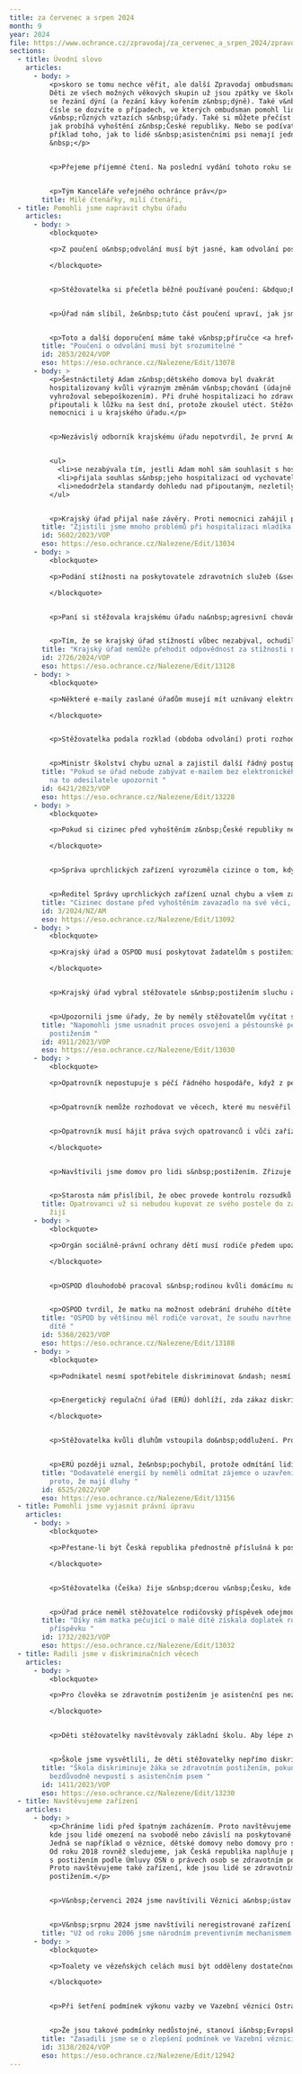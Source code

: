 ```yaml
---
title: za červenec a srpen 2024
month: 9
year: 2024
file: https://www.ochrance.cz/zpravodaj/za_cervenec_a_srpen_2024/zpravodaj_cervenec_a_srpen_2024.pdf
sections:
  - title: Úvodní slovo
    articles:
      - body: >
          <p>skoro se tomu nechce věřit, ale další Zpravodaj ombudsmana je tady.
          Děti ze všech možných věkových skupin už jsou zpátky ve škole a blíží
          se řezání dýní (a řezání kávy kořením z&nbsp;dýně). Také v&nbsp;tomto
          čísle se dozvíte o případech, ve kterých ombudsman pomohl lidem
          v&nbsp;různých vztazích s&nbsp;úřady. Také si můžete přečíst o tom,
          jak probíhá vyhoštění z&nbsp;České republiky. Nebo se podívat na další
          příklad toho, jak to lidé s&nbsp;asistenčními psi nemají jednoduché.
          &nbsp;</p>


          <p>Přejeme příjemné čtení. Na poslední vydání tohoto roku se můžete těšit v&nbsp;listopadu.</p>


          <p>Tým Kanceláře veřejného ochránce práv</p>
        title: Milé čtenářky, milí čtenáři,
  - title: Pomohli jsme napravit chybu úřadu
    articles:
      - body: >
          <blockquote>

          <p>Z poučení o&nbsp;odvolání musí být jasné, kam odvolání poslat a&nbsp;kdo o&nbsp;něm rozhodne.</p>

          </blockquote>


          <p>Stěžovatelka si přečetla běžně používané poučení: &bdquo;Proti tomuto rozhodnutí se lze odvolat &hellip; k&nbsp;odboru dopravních agend Magistrátu hlavního města Prahy, podáním u&nbsp;zdejšího správního orgánu.&ldquo; Odvolání pak nesprávně poslala magistrátu.</p>


          <p>Úřad nám slíbil, že&nbsp;tuto část poučení upraví, jak jsme mu navrhli: &bdquo;Odvolání se podává u&nbsp;Úřadu městské části Praha 14, Bratří Venclíků 1073, 198 21 Praha 9. Rozhodne o&nbsp;něm Magistrát hlavního města Prahy.&ldquo;</p>


          <p>Toto a další doporučení máme také v&nbsp;příručce <a href="https://www.ochrance.cz/srozumitelne/pouceni_vysvetlete_adresatovi_co_muze_delat/">Jak psát srozumitelné úřední texty</a>.</p>
        title: "Poučení o odvolání musí být srozumitelné "
        id: 2853/2024/VOP
        eso: https://eso.ochrance.cz/Nalezene/Edit/13078
      - body: >
          <p>Šestnáctiletý Adam z&nbsp;dětského domova byl dvakrát
          hospitalizovaný kvůli výrazným změnám v&nbsp;chování (údajně také
          vyhrožoval sebepoškozením). Při druhé hospitalizaci ho zdravotníci
          připoutali k lůžku na šest dní, protože zkoušel utéct. Stěžoval si
          nemocnici i u krajského úřadu.</p>


          <p>Nezávislý odborník krajskému úřadu nepotvrdil, že první Adamova hospitalizace byla důvodná. Potvrdil důvodnost druhé hospitalizace, ale tento svůj závěr nijak nezdůvodnil. Krajský úřad pochybil, když se nezabýval tím, jestli se Adam při hospitalizaci setkal s&nbsp;agresivními pacienty. Dostatečně se nezabýval použitím omezovacích prostředků (připoutáním). Také měl vytknout nemocnici, že</p>


          <ul>
          	<li>se nezabývala tím, jestli Adam mohl sám souhlasit s hospitalizací,</li>
          	<li>přijala souhlas s&nbsp;jeho hospitalizací od vychovatelky dětského domova a</li>
          	<li>nedodržela standardy dohledu nad připoutaným, nezletilým pacientem.</li>
          </ul>


          <p>Krajský úřad přijal naše závěry. Proti nemocnici zahájil přestupkové řízení a uložil jí pokuty za spáchání tří přestupků. Ukončil také spolupráci s&nbsp;lékařkou, která zpracovala odborné stanovisko. Nemocnice upravila vnitřní předpis, který řeší používání omezovacích prostředků.</p>
        title: "Zjistili jsme mnoho problémů při hospitalizaci mladíka "
        id: 5602/2023/VOP
        eso: https://eso.ochrance.cz/Nalezene/Edit/13034
      - body: >
          <blockquote>

          <p>Podání stížnosti na poskytovatele zdravotních služeb (&sect; 93 odst. 1 zákona o zdravotních službách) nevylučuje podání stížnosti podle jiného právního předpisu a naopak. Tyto stížnosti se vyřizují nezávisle na sobě.</p>

          </blockquote>


          <p>Paní si stěžovala krajskému úřadu na&nbsp;agresivní chování svého lékaře. Úřad se stížností vůbec nezabýval a rovnou ji předal České lékařské komoře. Ta potom zastavila disciplinární řízení s&nbsp;lékařem jako nepřípustné.</p>


          <p>Tím, že se krajský úřad stížností vůbec nezabýval, ochudil stěžovatelku o její další nezávislé posouzení. Krajský úřad nám dal za pravdu a uznal své pochybení. Stížnost vyřídil, uznal námitky stěžovatelky a lékaři písemně vytknul jeho nevhodné chování.</p>
        title: "Krajský úřad nemůže přehodit odpovědnost za stížnosti na lékaře "
        id: 2726/2024/VOP
        eso: https://eso.ochrance.cz/Nalezene/Edit/13128
      - body: >
          <blockquote>

          <p>Některé e-maily zaslané úřadům musejí mít uznávaný elektronický podpis, jinak se úřad e-mailem nezabývá, ledaže ho odesilatel do&nbsp;5 dnů doplní (poštou, ústně do&nbsp;protokolu, e‑mailem s&nbsp;řádným podpisem). Úřady na to musí odesilatele e‑mailu upozornit. Nařizují jim to základní zásady činnosti správních úřadů, principy dobré správy i&nbsp;metodika vyřizování elektronických podání.</p>

          </blockquote>


          <p>Stěžovatelka podala rozklad (obdoba odvolání) proti rozhodnutí Ministerstva školství. Poslala ho e-mailem bez uznávaného elektronického podpisu. Obdržela automatickou odpověď elektronické podatelny ministerstva, že&nbsp;její podání bylo po&nbsp;kontrole všech náležitostí přijato k&nbsp;dalšímu zpracování. Stěžovatelka se opakovaně dotazovala, kdy ministerstvo rozhodne. Po&nbsp;8 měsících se dozvěděla, že&nbsp;se ministerstvo rozkladem nebude zabývat, protože e-mail nebyl správně podepsaný.</p>


          <p>Ministr školství chybu uznal a zajistil další řádný postup ministerstva, včetně případné úpravy odpovědí elektronické podatelny. Stěžovatelce se ministerstvo již dříve omluvilo.</p>
        title: "Pokud se úřad nebude zabývat e-mailem bez elektronického podpisu, musí
          na to odesilatele upozornit "
        id: 6421/2023/VOP
        eso: https://eso.ochrance.cz/Nalezene/Edit/13228
      - body: >
          <blockquote>

          <p>Pokud si cizinec před vyhoštěním z&nbsp;České republiky nemá do čeho sbalit své věci, Správa uprchlických zařízení mu dá zavazadlo. Zavazadlo musí být praktické a důstojné. Nestačí igelitový pytel na odpadky.</p>

          </blockquote>


          <p>Správa uprchlických zařízení vyrozuměla cizince o tom, kdy bude vyhoštěn. Cizinec sdělil, že nechce odjet a odmítl nabízené zavazadlo (sám žádné neměl). Hodinu před vyhoštěním dostal jen igelitový pytel na odpadky. Věci si do něj dal sám. Vedoucí policejní eskorty pak pytel alespoň obmotal kobercovou páskou, aby věci nevypadly při odbavování do letadla.</p>


          <p>Ředitel Správy uprchlických zařízení uznal chybu a všem zařízením pro zajištění cizinců nařídil, aby cizincům při vyhoštění zajistili vhodné zavazadlo.</p>
        title: "Cizinec dostane před vyhoštěním zavazadlo na své věci, pokud ho nemá "
        id: 3/2024/NZ/AM
        eso: https://eso.ochrance.cz/Nalezene/Edit/13092
      - body: >
          <blockquote>

          <p>Krajský úřad a OSPOD musí poskytovat žadatelům s postižením odpovídající podporu při zprostředkování pěstounské péče a osvojení (&sect; 11 odst. 1 písm. d) a 12 odst. 2 písm. c) zákona č. 359/1999 Sb. ve spojení s&nbsp;čl. 23 odst. 2 Úmluvy o právech osob se zdravotním postižením).</p>

          </blockquote>


          <p>Krajský úřad vybral stěžovatele s&nbsp;postižením sluchu a řeči jako vhodné osvojitele pro roční dítě. S&nbsp;výběrem souhlasil také OSPOD. Stěžovatelé se začali s&nbsp;dítětem seznamovat a podali soudu návrh na jeho osvojení. Úřady ale poté změnily názor. Podle nich se během kontaktů ukázalo, že stěžovatelé nemají dostatečné rodičovské schopnosti. Dále tvrdily, že stěžovatelé nejsou kvůli svému postižení schopni zajistit dítěti bezpečí a dostatečný rozvoj řeči.</p>


          <p>Upozornili jsme úřady, že by neměly stěžovatelům vyčítat skutečnosti, o kterých věděly a měly je zohlednit už při výběru (potřeby dítěte a postižení stěžovatelů). Připomněli jsme, že žadatelé s&nbsp;postižením mají právo na dostatečnou podporu. Ta mohla spočívat například v&nbsp;tom, že by stěžovatelé ve spolupráci s&nbsp;odborníky pracovali na svých nedostatcích v&nbsp;péči. Krajský úřad proto upravil standardy pro zprostředkování osvojení a pěstounské péče tak, aby lépe zohlednily potřeby lidí s&nbsp;postižením.</p>
        title: "Napomohli jsme usnadnit proces osvojení a pěstounské péče pro lidi s
          postižením "
        id: 4911/2023/VOP
        eso: https://eso.ochrance.cz/Nalezene/Edit/13030
      - body: >
          <blockquote>

          <p>Opatrovník nepostupuje s péčí řádného hospodáře, když z peněz opatrovanců hradí základní vybavení zařízení sociálních služeb, ve kterém žijí.</p>


          <p>Opatrovník nemůže rozhodovat ve věcech, které mu nesvěřil soud.</p>


          <p>Opatrovník musí hájit práva svých opatrovanců i vůči zařízení sociálních služeb, které sám zřizuje.</p>

          </blockquote>


          <p>Navštívili jsme domov pro lidi s&nbsp;postižením. Zřizuje ho obec, která je zároveň veřejným opatrovníkem klientů. Zjistili jsme, že domov fungoval s&nbsp;mnoha nedostatky, před kterými veřejný opatrovník nechránil klienty. Veřejný opatrovník například minimálně jednou rozhodoval o poskytování zdravotních služeb, ač o tom podle soudu měl rozhodovat sám klient. Většina klientů s&nbsp;omezenou svéprávností si sama kupuje postele nebo skříně, přestože jde o základní vybavení pokoje, které měl zajistit domov.</p>


          <p>Starosta nám přislíbil, že obec provede kontrolu rozsudků o omezení svéprávnosti (aby opatrovník nerozhodoval, o čem nemá), prověří nakládání s&nbsp;finančními prostředky, zajistí proškolení pracovnice pověřené výkonem opatrovnictví a řádně povede opatrovnické spisy.</p>
        title: Opatrovanci už si nebudou kupovat ze svého postele do zařízení, ve kterém
          žijí
      - body: >
          <blockquote>

          <p>Orgán sociálně-právní ochrany dětí musí rodiče předem upozornit, že soudu navrhne, aby mu dítě odebral z&nbsp;péče, ledaže by tím mohl dítě ohrozit.</p>

          </blockquote>


          <p>OSPOD dlouhodobě pracoval s&nbsp;rodinou kvůli domácímu násilí, užívání drog a finančním problémům. Když matka porodila druhé dítě, OSPOD rodičům řekl, že soudu navrhne, aby jim odebral novorozené dítě a aby uložil výchovné opatření u staršího dítěte. Pak ale soudu navrhl odebrání obou dětí. Rodiče a širší rodina pak na odebrání nebyli připraveni, proto zpochybňovali postup úřadů a dítě nechtěli vydat, což mu ještě více ublížilo.</p>


          <p>OSPOD tvrdil, že matku na možnost odebrání druhého dítěte upozornil ústně, ale nezapsal to do protokolu. Tomu jsme neuvěřili. Shodli jsme se ale na tom, že OSPOD musí rodiče vyrozumět a musí zapsat to, co rodičům řekl.</p>
        title: "OSPOD by většinou měl rodiče varovat, že soudu navrhne, aby jim odebral
          dítě "
        id: 5368/2023/VOP
        eso: https://eso.ochrance.cz/Nalezene/Edit/13188
      - body: >
          <blockquote>

          <p>Podnikatel nesmí spotřebitele diskriminovat &ndash; nesmí s&nbsp;ním zacházet hůř než s&nbsp;jinými v&nbsp;podobné situaci, ledaže k&nbsp;tomu má rozumný důvod a&nbsp;postupuje přiměřeně. Zákon o&nbsp;ochraně spotřebitele neurčuje zakázané důvody diskriminace. Proto platí zákaz diskriminace i&nbsp;kvůli (nedostatku) majetku, tedy dluhům. Odmítnutím zákazníka s&nbsp;dluhy podnikatel snižuje riziko, že&nbsp;nedostane zaplaceno (má rozumný důvod). Pokud ale toto riziko může snížit i&nbsp;jinak, jedná nepřiměřeně, proto spotřebitele diskriminuje.</p>


          <p>Energetický regulační úřad (ERÚ) dohlíží, zda zákaz diskriminace spotřebitelů dodržují dodavatelé elektřiny nebo plynu.</p>

          </blockquote>


          <p>Stěžovatelka kvůli dluhům vstoupila do&nbsp;oddlužení. Proto s&nbsp;ní dodavatelé elektřiny nechtěli uzavřít smlouvu. A&nbsp;to přesto, že&nbsp;plnila podmínky oddlužení (své dluhy splácela). Proto požádala o&nbsp;pomoc ERÚ. Ten to ale nepovažoval za&nbsp;diskriminaci, protože insolvence spotřebitele zvyšuje riziko, že&nbsp;za energie nezaplatí.</p>


          <p>ERÚ později uznal, že&nbsp;pochybil, protože odmítání lidí s&nbsp;dluhy je nepřiměřené. Vydal pak <a href="https://eru.gov.cz/stanovisko-eru-ohledne-posuzovani-diskriminace-spotrebitelu-pri-dodavkach-elektriny-plynu">stanovisko</a>, že&nbsp;odmítnutí uzavřít smlouvu napříště postihne jako přestupek diskriminace spotřebitele. Dodavatelé totiž mohou využít mírnější prostředky k&nbsp;omezení rizika neplacení, například zajištění složením jistoty (kauce). U&nbsp;lidí v&nbsp;oddlužení mohou dodavatelé v&nbsp;insolvenčním rejstříku ověřit, zda plní podmínky oddlužení (tedy zda jsou ohroženy i&nbsp;platby za energie).</p>
        title: "Dodavatelé energií by neměli odmítat zájemce o uzavření smlouvy jen
          proto, že mají dluhy "
        id: 6525/2022/VOP
        eso: https://eso.ochrance.cz/Nalezene/Edit/13156
  - title: Pomohli jsme vyjasnit právní úpravu
    articles:
      - body: >
          <blockquote>

          <p>Přestane-li být Česká republika přednostně příslušná k poskytování rodinných dávek, má povinnost poskytovat vyrovnávací doplatek &ndash; rozdíl mezi výší české dávky a dávky stejného druhu z jiného evropského státu (čl. 68 odst. 2 nařízení 883/2004). Pokud v&nbsp;jiném státě dávka stejného druhu neexistuje, český úřad pokračuje ve výplatě dávky jako vyrovnávacího doplatku.</p>

          </blockquote>


          <p>Stěžovatelka (Češka) žije s&nbsp;dcerou v&nbsp;Česku, kde pobírala rodičovský příspěvek. Poté, co otec začal pracovat ve Švýcarsku, přestal úřad práce příspěvek vyplácet. Stěžovatelku přiměl podat žádost o odnětí rodičovského příspěvku a poučil ji, aby si dávky vyřídila ve Švýcarsku. Stěžovatelka marně opakovaně žádala úřad práce, aby jí s tím pomohl. Vyčerpala veškeré úspory a ocitla se v&nbsp;problémech.</p>


          <p>Úřad práce neměl stěžovatelce rodičovský příspěvek odejmout. Měl ho nadále vyplácet jako vyrovnávací doplatek, protože ve Švýcarsku neexistuje srovnatelná dávka. Úřad práce nám dal za pravdu a doplatil stěžovatelce dávku od roku 2021.</p>
        title: "Díky nám matka pečující o malé dítě získala doplatek rodičovského
          příspěvku "
        id: 1732/2023/VOP
        eso: https://eso.ochrance.cz/Nalezene/Edit/13032
  - title: Radili jsme v diskriminačních věcech
    articles:
      - body: >
          <blockquote>

          <p>Pro člověka se zdravotním postižením je asistenční pes nezbytnou pomůckou, aby se mohl samostatně zapojit do běžného života. Právo takového člověka vstoupit s&nbsp;asistenčním psem do některých prostor proto lze omezit jen v&nbsp;odůvodněných případech. Bezdůvodný plošný zákaz vstupu psů nepřímo diskriminuje lidi se zdravotním postižením.</p>

          </blockquote>


          <p>Děti stěžovatelky navštěvovaly základní školu. Aby lépe zvládaly projevy svého zdravotního postižení, měly asistenčního psa, který je každý den doprovázel do školy a ze školy (až do&nbsp;třídy, ale nebyl s&nbsp;nimi při vyučování). Když si psa ve škole všiml ředitel školy, stěžovatelku i se psem vyhodil. Stěžovatelka škole doložila průkaz asistenčního psa a potvrzení o zdravotním postižení dětí. Opakovaně ředitele žádala, aby asistenčního psa dětí vpustil do školy. Ředitel to odmítl. Důvody nesdělil. Stěžovatelka nakonec své děti přehlásila na jinou školu.</p>


          <p>Škole jsme vysvětlili, že děti stěžovatelky nepřímo diskriminovala kvůli jejich zdravotnímu postižení. Doporučili jsme jí, aby možnost výjimky ze zákazu vstupu pro asistenční psy uvedla ve školním řádu a aby o výjimce pro asistenčního psa v&nbsp;budoucnu jednala vstřícněji.</p>
        title: "Škola diskriminuje žáka se zdravotním postižením, pokud ho do budovy
          bezdůvodně nevpustí s asistenčním psem "
        id: 1411/2023/VOP
        eso: https://eso.ochrance.cz/Nalezene/Edit/13230
  - title: Navštěvujeme zařízení
    articles:
      - body: >
          <p>Chráníme lidi před špatným zacházením. Proto navštěvujeme zařízení,
          kde jsou lidé omezení na svobodě nebo závislí na poskytované péči.
          Jedná se například o věznice, dětské domovy nebo domovy pro seniory.
          Od roku 2018 rovněž sledujeme, jak Česká republika naplňuje práva lidí
          s postižením podle Úmluvy OSN o právech osob se zdravotním postižením.
          Proto navštěvujeme také zařízení, kde jsou lidé se zdravotním
          postižením.</p>


          <p>V&nbsp;červenci 2024 jsme navštívili Věznici a&nbsp;ústav pro&nbsp;výkon zabezpečovací detence Opava (objekt Olomoucká) a&nbsp;sledovali jsme správní vyhoštění ze&nbsp;Zařízení pro&nbsp;zajištění cizinců Vyšní Lhoty na&nbsp;Letiště Václava Havla v&nbsp;Praze.</p>


          <p>V&nbsp;srpnu 2024 jsme navštívili neregistrované zařízení sociálních služeb Domov u&nbsp;sv. Marušky v&nbsp;Bzenci a&nbsp;policejní cely v&nbsp;Hodoníně. Také jsme sledovali trest vyhoštění z&nbsp;Vazební věznice Praha Ruzyně do&nbsp;Kišiněva (Moldavsko).</p>
        title: "Už od roku 2006 jsme národním preventivním mechanismem "
      - body: >
          <blockquote>

          <p>Toalety ve vězeňských celách musí být odděleny dostatečnou přepážkou.</p>

          </blockquote>


          <p>Při šetření podmínek výkonu vazby ve Vazební věznici Ostrava jsme zjistili, že se na cele se dvěma vězni nachází jen asi metr vysoká přepážka oddělující toaletu od zbytku cely. Na cele je dvoupatrová postel, ze které je přímo vidět na člověka, který používá toaletu.</p>


          <p>Že jsou takové podmínky nedůstojné, stanoví i&nbsp;Evropská vězeňská pravidla a rozhodování Evropského soudu pro lidská práva. Věznice nám přislíbila, že podle svých finančních možností provede úpravy zástěn sociálních zařízení v celách. Do té doby bude na problematické cely umísťovat lidi po jednom.</p>
        title: "Zasadili jsme se o zlepšení podmínek ve Vazební věznici Ostrava "
        id: 3138/2024/VOP
        eso: https://eso.ochrance.cz/Nalezene/Edit/12942
---
```

